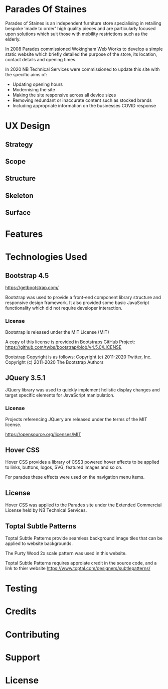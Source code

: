 # Parades Of Staines

Parades of Staines is an independent furniture store specialising in retailing bespoke 'made to order' high quality pieces and are 
particularly focused upon solutions which suit those with mobility restrictions such as the elderly. 

In 2008 Parades commissioned Wokingham Web Works to develop a simple static website which briefly detailed the purpose of the store, 
its location, contact details and opening times. 

In 2020 NB Technical Services were commissioned to update this site with the specific aims of:
* Updating opening hours
* Modernising the site
* Making the site responsive across all device sizes
* Removing redundant or inaccurate content such as stocked brands 
* Including appropriate information on the businesses COVID response 

# UX Design

## Strategy

## Scope

## Structure

## Skeleton

## Surface

# Features

# Technologies Used

## Bootstrap 4.5
https://getbootstrap.com/

Bootstrap was used to provide a front-end component library structure and responsive design framework. It also provided some basic JavaScript functionality which did not require developer interaction.

### License
Bootstrap is released under the MIT License (MIT)

A copy of this license is provided in Bootstraps GitHub Project: https://github.com/twbs/bootstrap/blob/v4.5.0/LICENSE

Bootstrap Copyright is as follows: Copyright (c) 2011-2020 Twitter, Inc. Copyright (c) 2011-2020 The Bootstrap Authors

## JQuery 3.5.1

JQuery library was used to quickly implement holistic display changes and target specific elements for JavaScript manipulation.

### License
Projects referencing JQuery are released under the terms of the MIT license.

https://opensource.org/licenses/MIT 

## Hover CSS 
Hover CSS provides a library of CSS3 powered hover effects to be applied to links, buttons, logos, SVG, featured images and so on.

For parades these effects were used on the navigation menu items. 

## License 
Hover CSS was applied to the Parades site under the Extended Commercial License held by NB Technical Services. 

## Toptal Subtle Patterns
Toptal Subtle Patterns provide seamless background image tiles that can be applied to website backgrounds. 

The Purty Wood 2x scale pattern was used in this website. 

Toptal Subtle Patterns requires approiate credit in the source code, and a link to thier website https://www.toptal.com/designers/subtlepatterns/


# Testing

# Credits

# Contributing

# Support

# License


